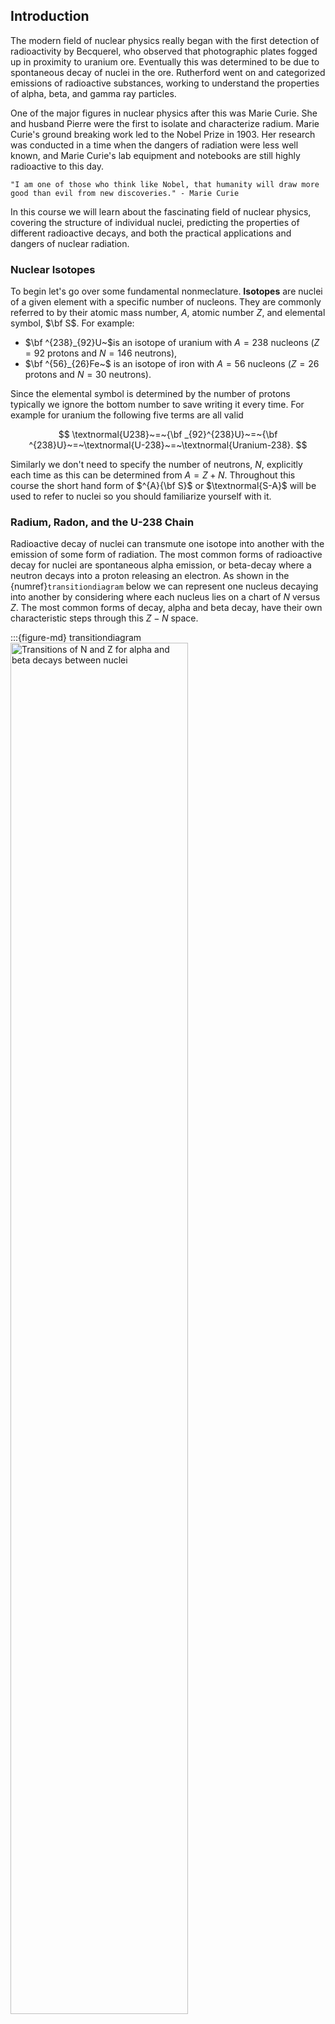 ## Introduction

The modern field of nuclear physics really began with the first detection of radioactivity by Becquerel, who observed that photographic plates fogged up in proximity to uranium ore. Eventually this was determined to be due to spontaneous decay of nuclei in the ore. Rutherford went on and categorized emissions of radioactive substances, working to understand the properties of alpha, beta, and gamma ray particles. 


One of the major figures in nuclear physics after this was Marie Curie. She and husband Pierre were the first to isolate and characterize radium. Marie Curie's ground breaking work led to the Nobel Prize in 1903. Her research was conducted in a time when the dangers of radiation were less well known, and Marie Curie's lab equipment and notebooks are still highly radioactive to this day.

```{note}
"I am one of those who think like Nobel, that humanity will draw more good than evil from new discoveries." - Marie Curie
```

In this course we will learn about the fascinating field of nuclear physics, covering the structure of individual nuclei, predicting the properties of different radioactive decays, and both the practical applications and dangers of nuclear radiation. 

### Nuclear Isotopes

To begin let's go over some fundamental nonmeclature. **Isotopes** are nuclei of a given element with a specific number of nucleons. They are commonly referred to by their atomic mass number, $A$, atomic number $Z$, and elemental symbol, $\bf S$. For example:
- $\bf ^{238}_{92}U~$is an isotope of uranium with $A=238$ nucleons 
  ($Z=92$ protons and $N=146$ neutrons),
  <br>
- $\bf ^{56}_{26}Fe~$ is an isotope of iron with $A=56$ nucleons 
  ($Z=26$ protons and $N=30$ neutrons).
  <br> 

Since the elemental symbol is determined by the number of protons typically we ignore the bottom number to save writing it every time. For example for uranium the following five terms are all valid 

$$
\textnormal{U238}~=~{\bf _{92}^{238}U}~=~{\bf ^{238}U}~=~\textnormal{U-238}~=~\textnormal{Uranium-238}.
$$  

Similarly we don't need to specify the number of neutrons, $N$, explicitly each time as this can be determined from $A=Z+N$. Throughout this course the short hand form of $^{A}{\bf S}$ or $\textnormal{S-A}$ will be used to refer to nuclei so you should familiarize yourself with it.

<p style="page-break-after:always;"></p>
<p><p>

### Radium, Radon, and the U-238 Chain

Radioactive decay of nuclei can transmute one isotope into another with the emission of some form of radiation. The most common forms of radioactive decay for nuclei are spontaneous alpha emission, or beta-decay where a neutron decays into a proton releasing an electron. As shown in the {numref}`transitiondiagram` below we can represent one nucleus decaying into another by considering where each nucleus lies on a chart of $N$ versus $Z$. The most common forms of decay, alpha and beta decay, have their own characteristic steps through this $Z-N$ space.

:::{figure-md} transitiondiagram
<img src='image-66.png' width="75%" alt="Transitions of N and Z for alpha and beta decays between nuclei">

Example how to interpret a decay chain transition diagram. Nuclei are plotted as a function of $N$ and $Z$. Different types of nuclear decays move around the chart in a characteristic way like chess pieces on a board.
:::


The daughter nuclei from a radioactive decay are not necessarily always stable. When one nuclei decays into another nuclei which may at some later time also decay, these are called **Decay Chains**. Radium, $^{226}{\bf Ra}$, is one radioactive isotope in a very important chain of isotopes that starts with $^{238}{\bf U}$ and ends with $^{206}{\bf Pb}$. As you can see in {numref}`udecaychain` below the decay chain can span 20 different nuclei if left long enough before finally ending at lead $(^{206}{\bf Pb})$ which is a stable end product that does not decay.


:::{figure-md} udecaychain
<img src='https://www.mdpi.com/toxics/toxics-02-00050/article_deploy/html/images/toxics-02-00050-g002.png' width="75%" alt="Decay chain transition diagram for the U-238 chain">

Decay chain diagram for the U-238 chain. The approximate half-lives for each element are shown underneath them.
:::


The decay rate of radioactive nuclei ire dependent on the isotope and as shown in {numref}`udecaychain` above they can vary significantly. Decay half-lives between gigayears down to seconds are observed in the $^{238}{\bf U}$ chain. Radon occurs in the middle of the $^{238}\textnormal{U}$ chain and  has serious health implications. It is an alpha emitter so when outside our bodies it can't cause much harm. As shown in {numref}`radon-gas` since it is commonly a gas, it can enter the lungs and cause damage to cells. With a half life of 3 days it is a particular problem in underground locations as it can manifest from rocks and hang around in the air for several days before it is inhaled. Radon is actually the major source of natural background radiation that can be harmful to us.

:::{figure-md} radon-gas
<img src='https://www.epa.ie/media/epa-2020/environment-amp-you/radon/6.-Radon---lungs.jpg' width="40%" alt="Radon gas damage to the lungs">

Radon gas typically emits alpha particles. Outside the body these cannot do much damage as they are not penetrating. However when inhaled alpha particles can cause major damage to cells in the lungs.
:::

### Radiation Hazards

Radiation in general is quantified in various units. For experimental physics the source activity in **Becquerels** is often considered. For health the most important is the **Gray and Sievert**. 

- A Becquerel is a measure of source activity. It corresponds to the number of radioactive decays per second (so is correlated with the number of high energy particles leaving the source).

- A Gray is $1~\textnormal{J/kg}$ of deposited energy. This depends on the source and it's activity, but also the stand-off distance to the source itself as radiation intensity falls off based on the inverse square law.

- The Sievert is a Gray multiplied by a dimensionless quantity $Q$ with value depending in the type of particle. $Q$ represents the different levels of damage that different particles can do to human cells. An alpha has a high $Q$ Value because it does more damage to tissue than say electrons of the same energy.

Whilst a measurement in Becquerel's tells us how active a source is, the most important measure throughout applied nuclear physics is the Sievert. **A dose of one Sievert is lethal**. The allowed dose for workers in the UK is 20 millisieverts per year.

Here is a summary of various units used throughout the nuclear physics field:

 | Tables   | Source Activity | Absorbed Dose | Effective Dose | Intensity
|----------|-------------|------|---|---|
| Old unit | Curie | Rad | Rem | Roentgen |
| SI unit  | Becquerel | Gray | Sievert | ... |


```{note}
You'll notice that there is no current SI unit for intensity anymore. This is because measurement of intensity of a source at some standoff distance is somewhat arbitrary. Roentgen's are sometimes still used for this but commonly the effective dose at some distance is the quantity of interest. In radiation detector development commonly "$y$ Becquerels at distance $x$" or "$y$ mCuries at distance $x$" is used to define a reference source intensity at a given position.
```


### Basic Properties of Nuclei

Now our challenge over the course of this module is to understand the structure of individual nuclei and the impact this has on observables such as different types of radioactive decays. 

To do this we need to review what properties of nuclei and their behavior we can directly observe. We'll start with some basic nomenclature and properties of Nuclei. As we mentioned before nuclei can be described in terms of:
- Number of protons (atomic number): $Z$
- Number of neutrons : $N$
- Number of nucleons (atomic weight) : $A=Z+N$

Nuclei can also be grouped according to their $Z$, $N$, and $A$ values:
- Nuclides with the **same $Z$** are **Isotopes**
- Nuclides with the **same $A$** are **Isobars**
- Nuclides with the **same $N$** are **Isotones**

The known elements cover essentially everything from Hydrogen, H-1 to Oganesson-294. {numref}`chart-of-nuclideslarge` is a chart showing different known nuclei. Around 3000 different nuclei have so far been confirmed, each specified by the proton number $(Z)$ and neutron number $(N)$. This nuclide plot is one of the most important plots in nuclear physics.

:::{figure-md} chart-of-nuclideslarge
<img src='image-136.png' width="100%" alt="IAEA Chart of Nuclides">

Chart of all known nuclides. All observed nuclei are given a square based on their $N$ and $Z$ value. As we move away from the black line in both directions the nuclei become more and more unstable. At higher $Z$ values we need more neutrons to counteract electrostatic repulsion and make the nucleus stable.
:::


The most stable elements run along what is called the **"Line of Stability"** when plotted as a function of $Z$ and $A$. Nuclei that deviate from this line decay rapidly to more stable nuclei, converting excess neutrons to protons if below the line (beta+ decay or Electron Capture) or converting excess protons to neutrons if above the line (beta- decay). The light elements have a strong tendency for $N$=$Z$ whilst for heavier elements the relationship follows something closer to $N=1.5\times Z$. 




```{note}
Remember : Unstable nuclei want to head towards more stable states - **towards** the line of stability.
```


The international atomic energy agency (IAEA) has gone to great lengths to catalogue information on nuclear physics and radioactive decays. They provide a full library of the properties of each known nuclei in this plot. A link to the IAEA's interactive nuclei viewer can be found [HERE](https://www-nds.iaea.org/relnsd/vcharthtml/VChartHTML.html).


### Nuclear Decay 
As we mentioned earlier, nuclei sometimes decay in chains until a more stable state is reached. The N and Z values for these stable states usually lie somewhere along the Line of Stability. Whilst we've discussed the dominant decays in the U-238 chain, there are actually six types of nuclear decay we need to remember.
1. **Alpha Decay** - Spontaneous emission of an $\alpha$ particle,
$\Delta Z=-2, \Delta N=-2$
2. **Beta Decay** - Spontaneous decay of a neutron into a proton and an electron,
   $\Delta Z=+1, \Delta N=-1$
3. **Neutron Emission** - Spontaneous ejection of a neutron from the nucleus,
   $\Delta Z=0, \Delta N=-1$
4. **Proton Emission** - Spontaneous ejection of a proton from the nucleus,
   $\Delta Z=-1, \Delta N=0$
5. **Positron Emission** - A proton emits a positron and turns into a neutron , 
   $\Delta Z=-1, \Delta N=+1$
6. **Electron Capture** - A proton captures an orbiting electron, turning into a neutron and emitting a neutrino. 
   $\Delta Z=-1, \Delta N=0$


The possible steps for these on our *chess board of decays* are shown in {numref}`decay-step-all`.

:::{figure-md} decay-step-all
<img src='figures/FiguresSlides.002.png' width="100%" alt="Possible decay steps in a chart of nuclides">

Possible decay steps in a chart of nuclides. Different decay channels correspond to different steps through the grid. The most common decays are still Alpha and Beta decay.
:::




### Mass Calculations
Differences in mass between different nuclei plays a major role in their relative stabilities. Obviously every nucleus carries mass, but this turns out to be more complicated than you might think and we cannot simply add up the masses of the nucleons inside to get the total of the bound state. 

Once collections of nucleons are together inside a nucleus they generally want to stay together (at least for the most stable nuclei!). It takes additional energy to pull a nucleus apart - this is called the Binding Energy, and it is why we cannot simply add the mass of the nucleons together when determining the nuclear mass.

It is also important to understand if we are considering **Nuclear Mass** or **Atomic Mass**. A nucleus is the part of an atom that is made only of protons and neutrons (nucleons). If electrons are included, then we have an atom (neutral or ionized depending on the number of electrons). The mass of an atom is dominated by the nucleons so in many cases in nuclear physics it is a reasonable assumption to assume the atomic mass is the same as the nuclear mass. However, this is not always true, for instance in some beta decay calculations, we need to account for this as we will see later. Remember that in nuclear physics we tend to deal with energies (masses) in the MeV range. Whereas for electrons in orbitals (Atomic Physics) we consider eV and keV scales. 

To make our lives easier when carrying around a lot of $\textnormal{MeV}$ terms in nuclear physics it is helpful to define a standard mass close to the nucleon mass. This is the **Unified Mass Constant ($u$)**. Nuclear masses are typically expressed in terms of unified mass constant ($u$). The mass of a C-12 atom is defined to be exactly $12u,$ so that
```{math}
:label: atomicmassunit
\begin{equation}
u = 1.66056\times 10^{-27}~\textnormal{kg} = 931.5 \textnormal{MeV/c}^2.
\end{equation}
```

This results in the proton, neutron, and electron masses being defined as:
- $m_p$ = $1.672\times 10^{-27}~\textnormal{kg}$ = $1.007276~u$ = $938.28~\textnormal{MeV/c}^2$
- $m_n$ = $1.675\times 10^{-27}~\textnormal{kg}$ = $1.008665~u$ = $939.57~\textnormal{MeV/c}^2$
- $m_e$ = $9.109\times 10^{-31}~\textnormal{kg}$ = $0.000549~u$ = $0.511~\textnormal{MeV/c}^2$


  <p> <br> </p>

You'll see already from these definitions that the mass of a free proton or a neutron is more than $u$ itself by between 0.7-0.8%. This is quite important as we defined $u$ based on the mass of C-12 divided by it's number of nucleons. This means a carbon atom is also approximately 0.8% lighter than the sum of its constituents. We find that this is true for all nuclei. **The mass of a given nucleus is always less than the sum of the masses of the individual nucleons inside**. This is because the forces that hold nuclei together contribute additional negative energy, 

```{math}
:label: nuclearmass
\begin{equation}
M(A,Z) < Zm_{p} + Nm_{n}.
\end{equation}
```

This nuclear mass deficit can be calculated as the difference between the nuclear mass, and the sum of individual nucleons.

```{math}
:label: nuclearmassdeficit
\begin{equation}
\Delta M(A,Z) = M(A,Z) - ZM_{p} + NM_{n}.
\end{equation}
```

```{note}
Note that in the equation above we haven't included the electron masses. This contributes several percent for low mass nuclei so in some cases can't be neglected. The important point to determine if electron masses should be included is in whether the mass of just the nucleus $M(A,Z)$ is given, or the mass of the neutral atom is given $M_{atom}$.
```


The deficit shown in Eq. {eq}`nuclearmassdeficit` is related to the binding energy, $B$ of nuclei, corresponding to the total energy required to split the nucleus apart into free nucleons

```{math}
:label: bindingenergyeq
\begin{equation}
-\Delta M(A,Z) = B
\end{equation}
```

Typically the binding energy is referred to as a positive value, but when considering its role in calculating the overall mass of the nucleus the change in mass is actually negative as shown in Eq. {eq}`bindingenergyeq`. As we discussed in the last lecture, stable nuclei have the highest binding energies - it takes more to pull them apart.

Since the neutrons and protons have different masses and properties, we expect that the binding energy for neutrons or protons to be very slightly different. These individual binding energies are commonly referred to as **Separation energies**. For example, the neutron separation energy for a Carbon-12 atom is calculated by taking the difference in binding energies between Carbon-12, and Carbon-11 (one less neutron). Similarly the proton separation energy for C-12 is calculated from the difference between C-12 and N-12.


Below in {numref}`binding-energy` is the second most important plot in nuclear physics. It is a plot of the Average Binding Energy per total number of nucleons ($A=Z+N$) for all nuclei. 


:::{figure-md} binding-energy
<img src='image-75.png' width="80%" alt="Plot of binding energy versus number of nucleons in the nucleus">

Plot of average binding energy per nucleon versus number of nucleons in the nucleus. A peak is observed at Fe-56, above which the binding energy reduces as larger nuclei become less tightly bound.
:::

There are some very important features here already that we should consider:
1. For heavy nuclei the binding energy is stable at around $8~\textnormal{MeV/nucleon}$.
2. The maximum binding energy is at $A=56$ which is Iron. $\textnormal{Fe-56}$ is one of the most stable well-bound nuclei.
3. Local peaks are visible when $A=4N$, e.g. $\textnormal{He-4}$. These features play important roles in how we build nuclear models as we will see later in the course.

You may have seen this plot already in second year nuclear physics, and may even understand the implications of these features, but in this course we are going to delve a bit deeper into actually where these features and look at how we construct models that can accurately describe this plot, and explain each of the decay phenomena we have discussed in this lecture in more detail.

### Probing the Nucleus

Nuclei as opposed to atoms, have a net charge, from the sum of the proton charges. Neutrons can be considered essentially neutral, as the name suggests. However, in fact we know both neutrons and protons have an internal structure. Neutrons are composed of 3 quarks, (up, down, down for neutrons) that all have charge. The sum of the charges is zero but the structure does mean that charge-like phenomena exist for neutrons arising from their internal charge distribution. For example the neutron has a non-zero magnetic moment.

The fact that nucleons consist of quarks is actually the reason nuclei form in the first place. The nuclear force that binds nuclei together is in itself **not a fundamental force**. Instead the nuclear force is mediated by virtual pions (particle made of a quark and anti-quark) being exchanged between nucleons as a result of strong interactions. The nuclear force can therefore be thought of almost as a leakage of the strong force which reaches a very small range outside of each nucleon.

Of course nuclei also have finite size, but it's impressively small when compared to the size of the electron orbitals in an atom, and the scale of the nuclei itself is typically only one to two orders of magnitude greater than nucleons themselves. A comparison of relative scale differences in the relative sizes for some nuclei shown in {numref}`nuclear-size`.


:::{figure-md} nuclear-size
<img src='figures/FiguresSlides.003.png' width="50%" alt="Nucleus Size">

Atomic versus Nuclear versus Proton size comparisons
:::

**Example scales of Aluminium**
- Atomic Radius of Aluminium = $1.3 \times 10^{-10}~\textnormal{m}$
- Nuclear Radius of Aluminium = $3.6 \times 10^{-15}~\textnormal{m}$

Given that Nuclei have mass and charge then there is obviously going to be a density of mass and charge in nuclei, with some distribution. We'll consider this in more detail later. For now we can ask what is the average mass and charge density of the nuclear material. To estimate this simply assume that nuclei are made of nucleons (protons and neutrons) that are something like **Hard Spheres** of radius $r_{0}$. The density is then estimated assuming each nucleon is packed together but doesn't overlap. This allows the mass density to be approximately the same as a single nucleon density as

```{math}
:label: massdensity
\begin{equation}
\rho_{m} = \frac{M}{V} = \frac{3m_{n}}{4\pi r^{3}_{0}}
\end{equation}
```

where $m_{n}$ is mass of neutron. For charge a similar approach can be taken but we have to include the fact that neutrons are negative, and it is only every proton that contributes a single charge $e$ to the total charge $Q$ of the nucleus.

```{math}
:label: chargedensity
\begin{equation}
\rho_{c} = \frac{Q}{V} = \frac{3Ze}{4\pi r^{3}_{0} A}\\
\end{equation}
```


### Measuring Nuclear Size
To get a better idea of the actual size, charge, and matter distribution, physicists use **Scattering Experiments**. The typical approach is to fire beams of particles at a fixed target and see what has happened to the particles on the other side.

Typical experiments are : (i) electron scattering, (ii) alpha particle scattering, (iii) proton scattering, and (iv) neutron scattering and absorption.

For best results the *de Broglie Wavelength* of the probing nuclei must be a smaller than the nucleus, some typical beam energy values for nuclear probe experiments:
- alphas $>$ 2 MeV
- protons $>$ 8 MeV
- electrons $>$ 120MeV 

```{note}
Remember the de Broglie Wavelength is the wavelength of the probing beam of particles which can be calculated from the momentum via $\lambda = h/p$.
```

A vital concept in such experiments is the notion of **Interaction Cross Sections**. The Cross Section $\sigma$, quantifies the probability of a collision (or reaction) occurring between a beam particle and a target particle. It is based on the probability an interaction occurs using the notion of a **Cross Sectional Area** for the nucleus.
  It can be defined as an area around the centre of one of the particles within which the centre of second must fall if they are to collide as illustrated in [Fig. 8](particle-radius).

:::{figure-md} particle-radius
<img src='figures/FiguresSlides.004.png' width="60%" alt="Picture of two spheres aligned such that they will intersect if within one R of each other, where R is the radius.">

Cross-section calculation based on assuming interacting bodies are hard spheres. If the center of the particle on the left is within $2R$ of the the one on the right then the particles will interact with one another.
:::

Normally we can assume the particles are simple Hard Spheres such that if they all have radius R then the cross-sectional area is just, 

```{math}
:label: crosssectionarea
\begin{equation}
\sigma = \pi (2R)^{2}
\end{equation}
```

Due to the small sizes of nuclei, $\sigma$, is often expressed in units of Fermi squared $(10^{-30}m^{2})$ or barns $(10^{-28}m^{2}$) or even pico-barns$~(10^{-40}m^{2})$. In reality, as we will see, nuclei are not hard-edged and so cross-sections cannot be defined so geometrically, but it is a reasonable approximation for now.

If we consider a material (a "Target") with $n$ particles per unit volume, then we can use the total cross-section, $\sigma$, to find the Mean Free Path for an interaction by a given particle fired at that material. For a Thin Target (or Foil) this is given by

```{math}
:label: crosssectionarea2
\begin{equation}
\lambda = \frac{1}{n\sigma}.
\end{equation}
```

The mean free path or cross-section can be used to determine the reduction in beam particles for a given target. Consider we have a beam of $N_0 ~\textnormal{particles/s}$  impinging on a target so that a flux $N$ emerges.

**For thick targets** of thickness $x$ then 
```{math}
:label: nthick
\begin{equation}
N = N_0 e^{-x/\lambda}
\end{equation}
```

and the number of collisions in distance x is


```{math}
:label: cthick
\begin{equation}
C=N_0-N=N_0(1-e^{-x/\lambda}).
\end{equation}
```

**For thin targets ($x << \lambda$)** instead the exponential term in the can be reduced to 
```{math}
:label: nthin
\begin{equation}
N=N_0\left(1+\frac{x}{\lambda}\right)
\end{equation}
```
meaning the number of collisions becomes
```{math}
:label: cthin
\begin{equation}
C=\frac{xN_0}{\lambda} = N_{0}n\sigma x.
\end{equation}
```

We can see from Eq. {eq}`nthick` that given accurate prior knowledge of our starting beam flux and the thickness of our target, we can determine the cross-section of the total particles inside simply by measuring the change in intensity of our beam.




### Partial and Differential Cross Sections

So far the Cross Section we have considered has really been the Total Cross Section, $\sigma_{T}$, referring  to the sum of all possible interactions involving the beam and target particles. In practice, there may be different types of interaction, or **Interaction Channels**, that happen each with their own seperate probability. The sum of all the cross-sections for each possible channel gives the total cross-section for the target. We introduce the term **Partial Cross Section** to distinguish these from the total cross-section, for instance $\sigma_{e}$.

In the previous sums we have also not said anything about where a given scattered particle goes, i.e. the angle through which it is scattered. It could be that all scattering angles are equally likely. This would be Isotropic Scattering. In practice however some angles end up being more likely than others due to various kinematic constraints depending on the interaction. To account for this we use the **Differential Cross-Section** $
\frac{d\sigma}{d\Omega}
$

Consider a finite element of solid angle $\Delta \Omega$ at angle $\theta$ as shown in {numref}`scatteringcone`. There is a part of $\sigma_e$ called $\Delta \sigma_{e}$ which corresponds to a probability of scattering into that cone. The Differential Cross Section for elastic scattering at angle $\theta$ is thus 


```{math}
:label: cross
\begin{equation}
\frac{d\sigma_{e}}{d\Omega} = (lim \Delta\Omega \rightarrow 0) \frac{\Delta \sigma_{e}}{\Delta \Omega}
\end{equation}
```


If we integrate $d\sigma/d\Omega$ over all possible scattering angles then we get back to the total cross section for that particular channel. 

:::{figure-md} scatteringcone
<img src='figures/FiguresSlides.005.png' width="80%" alt="Beam Direction">

Scattering angle cone used to define $\Delta \Omega$ in beam scattering experiments.
:::


Here we have considered a differential cross-section in terms of a solid angle, but in practice this can be given in terms of any kinematic variables derived from the interaction. For example the differential cross-section for electron scattering calculated in terms of the beam energy may be expressed as $d\sigma/dE$, and a double differential cross-section in terms of beam energy and scattering angle may be expressed as $d^{2}\sigma/(dEd\theta)$.




### Rutherford and Mott Scattering

The first nuclear scattering experiments, famously started by Rutherford, were performed using alpha particles. These experiments used a collimated polonium sample to create a beam of alpha particles which could be directed at a thin gold foil. A fluorescent screen was used to determine the scattering angle of the particles after the interaction. The cross-section measured in these interactions can then be used to determine the nuclear radius. Below is a sketch of Rutherfords original experiment using a gold thin foil as a target.

:::{figure-md} rutherfordexperimentt
<img src='image-76.png' width="90%" alt="Beam Direction">

Hyperbolic Trajectory of scattering in Rutherford scattering assuming charged deflection of the beam particles.
:::

Two important conclusions were drawn from the early scattering experiments:

- Nuclear have very small size, about $10^{-14}~\textnormal{m}$
- Nuclear Radii, $R$, are seen to increase with the total number of nucleons, $A$, such that $R\approx r_{0} A^{1/3}$, where $r_{0}$ is the nucleon radius. This suggests that nucleons are **Incompressible**.

Rutherford and others went further after these ground breaking experiments, to deduce an equation for the angle by which alpha particles scatter, known as the **Differential Cross Section for Rutherford Scattering** based on assuming that alphas follow a hyperbolic trajectory as they scatter of a static point-like charge target.


:::{figure-md} hyperbolic
<img src='figures/FiguresSlides.006.png' width="80%" alt="Beam Direction">

Hyperbolic Trajectory of scattering in Rutherford scattering assuming charged deflection of the beam particles.
:::



```{math}
:label: rutherford
\begin{equation}
\frac{d\sigma}{d\Omega_{R}} = \frac{z^{2}Z^{2}\alpha^{2}\hbar^{2}c^{2}}{4E^{2}} \frac{1}{sin^{4}(\theta/2)} \\
\end{equation}
```
- $z$ is the charge of the projectile.
- $Z$ is the charge of the scatterer.
- $E$ is kinetic energy of the particle
- $\theta$ is the scattering angle
- $\alpha$ is the **fine structure constant**

```{note}
The fine structure constant defines the strength of electromagnetic interactions.
$
\alpha = \frac{e^{2}}{\hbar c 4\pi \epsilon_0}
$
```

{numref}`rutherfordform predicts a form the cross section vs scattering as shown opposite.

:::{figure-md} rutherfordform
<img src='figures/rutherford_form.png' width="70%" alt="Rutherford Form">

Rutherford Cross-section Form for three different nuclei.
:::


Unfortunately the Rutherford prediction has been found to give a poor fit to real data. The main reason being the assumption that alphas are point-like objects. An improvement, introduced by Mott, is to use electrons, that are indeed point-like and can also better probe the nucleus, if of sufficient energy. This requires taking account of the relativistic effects of high energy electrons, their Magnetic Moment and also the resulting Nuclear Recoil.

The result is a modification to the equation above, thus:

```{math}
:label: mott
\begin{equation}
\frac{d\sigma}{d\Omega_{M}} = \frac{d\sigma}{d\Omega_{R}} \times [1-\beta^{2} sin^{2} (\theta/2)]
\end{equation}
```

where $\beta$ encompasses these corrections for relativistic electrons.

Hofstadter set up electron scattering experiments on nuclei to investigate the Mott scattering prediction, illustrated in {numref}`Hofstadter` below. These experiments used electrons of 500 MeV to probe down to length scales of $2.5~\textnormal{fm}$.

:::{figure-md} Hofstadter
<img src='figures/FiguresSlides.008.png' width="100%" alt="Hofstadter Experimental Setup">

Diagram of the Hofstadter Experiment.
:::


Hofstadter's experiments provided a strong constraint on the scattering cross-section of nuclei over a broad range of angles. Unfortunately however they showed that that the data still deviates even from the Mott prediction and more is needed to fully describe the nucleus. 

This deviation is now interpreted as telling us about the charge/matter distribution in the nucleus. That not only is the nucleus not point-like as assumed in the Mott formula but it has a particular density profile and shape which can be further explicitly probed by electron scattering experiments.



```{note}
### Example 1.1 : Carbon Mass Calculation

**Given the mass of a carbon-12 atom is $12u$, estimate the binding energy of the carbon nucleus.**

First we start with the mass of the proton, neutron, and electrons in the atomic mass units. Since the mass if that of a carbon-12 atom, we include the electrons in oour calculation.

$$
m_{p} = 1.00728 u \\
m_{n} = 1.00866 u \\
m_{e} = 0.00055 u \\
$$

Now we can write the binding energy as

$$
B = M_{C12} - 6m_{n} - 6m_{p} - 6m_{e} \\
Bc^{2} = 0.09894 u = 0.09894 \times 931.5~\textnormal{MeV/u} = 92.16~\textnormal{MeV}
$$

If we want to get this per nucleon we just need to divide by the total nucleons in a carbon 12 nucleus.

$$
B/A = 92.16 / 12 = 7.42~\textnormal{MeV/nucleon}\\
$$

```


```{note}
### Example 1.2 : Nucleon Momentum Estimate
Use the Heisenberg Uncertainty principle to estimate the momentum of nucleons inside the nucleus given that the nuclear radius is on the order of $5~\textnormal{fm}$.

The Heisenberg principle states that 

$$
\Delta x \Delta p \geq \frac{\hbar}{2}
$$

in the case of a solid sphere we can emasure the nucleoonos position with an uncertainty similar to the nuclear radius, hence

$$
c\Delta p \approx \frac{\hbar c}{2\Delta x}
$$

as usual multiplying both terms by $c$ to make use of the simple to remember quantity of $\hbar c \approx 200~\textnormal{MeV}~\textnormal{fm}$. This implies that the momenta of the nucleons will be of the order of 

$$
pc \approx \frac{200~\textnormal{MeV}~\textnormal{fm}}{2 \times 5~\textnormal{fm}} = 20~\textnormal{MeV}.
$$

This 20 MeV momentum is considerable, however it is much smaller than the nucleons mass, which means that albeit fast, they will not be in the relativistic regime. Therefore the moomentum can be written as 

$$
p = m v
$$

and the ratio $pc/E$ can be expressed as

$$
\frac{pc}{E} = \frac{mvc}{mc^{2}} = \frac{v}{c} = \beta
$$

which gives $\beta \approx 0.02$. Despite the fact that we consider the nucleus as a solid sphere of protons and neutrons tightly packed together, the quantum mechanical reality is quite different as the nucleons move quite quickly around the allowed space.

```

```{note}
### Example 1.3 : Shielding Cross-section Estimate
**Consider a 1-TBq source of Cs-137 that produces an effective dose of 1.073 Sv/hr at a distance of 30cm (*Delecroix Handbook 2002*). The decay chain of Cs-137 produces a clear gamma ray peak at 662 keV. Assuming a cross-section of 662keV gamma rays on lead nuclei of $\sigma=4.3 \times 10^{-23} cm^{2}$ determine the lead shielding thickness required to reduce the dose rate to 1mSv/hr.**

To calculte the thickness of lead first we need to know the attenuation rate of our gamma rays in the lead shielding. We can estimate this based on the cross-section and the density of lead itself, $\rho$.

Given the density, $\rho=11.36 \textnormal{g/cm}^{3}$, and the mass of a lead atom to be $m_{Pb} = 207.293u$ we can estimate $n$ as 

$$
n = \frac{11.36 \textnormal{g/cm}^{3}}{207.293u \times 1.66056\times 10^{-24} \textnormal{g/u} } = 3.3 \times 10 ^{23} \textnormal{cm}^{-3}
$$

This leads to a mean free path of

$$
\lambda = \frac{1}{n\sigma} = 0.704 \textnormal{cm}^{-1}
$$

If we consider the intensity of our source passing through the lead shielding we get

$$
N = N_{0}~e^{-x/\lambda}
$$

Taking the natural log this gives

$$
x = -\lambda ~\textnormal{ln}\left( \frac{N}{N_{0}}\right)
$$

Now if we consider our known attenuation and drop required we get

$$
x = -0.704 ~\textnormal{ln} \left( \frac{1~\textnormal{Smv/hr}}{1.073~\textnormal{Sv/hr}}\right) = 4.91~\textnormal{cm}
$$

Note that this is an estimate based on just the 662keV peak, and neglects the $r^{2}$ fall-off for point radioactive sources, but it highlights how the cross-section has an effect on the result. If the cross-section's for gamma radiation were higher, we would expect much thicker shielding requirements.

```

```{note}
### Example 1.4 : Closest Approach Estimate
**Considering Polonium-210 as an alpha emitter in Rutherford's gold foil experiment, estimate the minimum theoretical limit to which alpha scattering may be able place a limit on the size of the nucleus.**

To consider the limit of the alpha scattering experiments we need to determine their distance of closest possible approach under the hyperbolic trajectory assumption.

Coonsider the case when an alpha particle is directed head-on towards the nucleus, so that when it reaches the distance of closest approach it turns around and travels back in the direction it came. At this turning point all of the alpha's kinetic energy has been transformed into electric potential energy.

The potential some distance, $r$, away is given by

$$
E_{Q} = \frac{1}{4\pi\epsilon_{0}} \frac{(2e)\cdot(Ze)}{r}
$$

where 2e is the charge of the alpha, and Ze is the charge of the gold nucleus.

At the distance of closest approach, $d$, this potential is equal to the starting kinetic energy of the alpha,

$$
K_{\alpha} =  \frac{1}{4\pi\epsilon_{0}} \frac{(2e)\cdot(Ze)}{d}.
$$

This means the distance is simply

$$
d =  \frac{1}{4\pi\epsilon_{0}} \frac{(2e)\cdot(Ze)}{K_{\alpha}}.
$$


Now to determine the energy of the alphe we need to consider the mass deficit of the decay that took place to produce it. 

$$
\textnormal{Po}_{210} \rightarrow \textnormal{Pb}_{206} + \alpha.
$$

The mass contributions from each of these are taken from the NIST material database as

$$
M(\textnormal{Pb}_{210}) = 209.9828u \\
M(\textnormal{Pb}_{206}) = 205.9794u \\
M(\alpha) = 4.0026u \\
$$

This means the mass deficit, $Q$, is given by

$$
Q = 209.9828u - 205.9794u - 4.0026u = 0.0058u
$$

If we assume that all the energy goes into the kinetic energy of the alpha given it has much smaller mass this gives the maximum kinetic energy in standard units as

$$
K_\alpha = 5.40~\textnormal{MeV} = 8.65175 \times 10^{-13} J
$$

Subbing this back into our equation for the distance gives

$$
d = 4.905 \times 10^{-14}~\textnormal{m}
$$

So our alpha particles only manage to get within $49 \textnormal{fm}$ from the nucleus and that is if they hit the gold nucleus head on. If we consider that typical $\alpha$ particle energies are between $0-11 \textnormal{MeV}$ this gives a minimum distance of closest approach of around $25~\textnormal{fm}$ still much bigger than the size of the gold nucleus ($6.6~\textnormal{fm}$). 

```